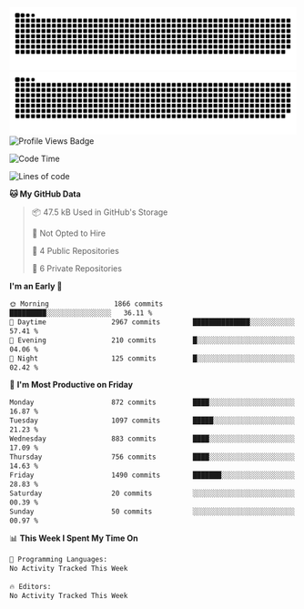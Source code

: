 <img src="https://github.com/nielsbaggerman/nielsbaggerman/blob/output/github-contribution-grid-snake.svg#gh-light-mode-only" alt="GitHub Snake Light">
<img src="https://github.com/nielsbaggerman/nielsbaggerman/blob/output/github-contribution-grid-snake-dark.svg#gh-dark-mode-only" alt="GitHub Snake Dark">
<img src="https://komarev.com/ghpvc/?username=nielsbaggerman&amp;label=Profile+Views" alt="Profile Views Badge" />

<!--START_SECTION:waka-->
![Code Time](http://img.shields.io/badge/Code%20Time-2%2C136%20hrs%2020%20mins-blue)

![Lines of code](https://img.shields.io/badge/From%20Hello%20World%20I%27ve%20Written-7.6%20million%20lines%20of%20code-blue)

**🐱 My GitHub Data** 

> 📦 47.5 kB Used in GitHub's Storage 
 > 
> 🚫 Not Opted to Hire
 > 
> 📜 4 Public Repositories 
 > 
> 🔑 6 Private Repositories 
 > 
**I'm an Early 🐤** 

```text
🌞 Morning                1866 commits        █████████░░░░░░░░░░░░░░░░   36.11 % 
🌆 Daytime                2967 commits        ██████████████░░░░░░░░░░░   57.41 % 
🌃 Evening                210 commits         █░░░░░░░░░░░░░░░░░░░░░░░░   04.06 % 
🌙 Night                  125 commits         █░░░░░░░░░░░░░░░░░░░░░░░░   02.42 % 
```
📅 **I'm Most Productive on Friday** 

```text
Monday                   872 commits         ████░░░░░░░░░░░░░░░░░░░░░   16.87 % 
Tuesday                  1097 commits        █████░░░░░░░░░░░░░░░░░░░░   21.23 % 
Wednesday                883 commits         ████░░░░░░░░░░░░░░░░░░░░░   17.09 % 
Thursday                 756 commits         ████░░░░░░░░░░░░░░░░░░░░░   14.63 % 
Friday                   1490 commits        ███████░░░░░░░░░░░░░░░░░░   28.83 % 
Saturday                 20 commits          ░░░░░░░░░░░░░░░░░░░░░░░░░   00.39 % 
Sunday                   50 commits          ░░░░░░░░░░░░░░░░░░░░░░░░░   00.97 % 
```


📊 **This Week I Spent My Time On** 

```text
💬 Programming Languages: 
No Activity Tracked This Week

🔥 Editors: 
No Activity Tracked This Week
```


<!--END_SECTION:waka-->
